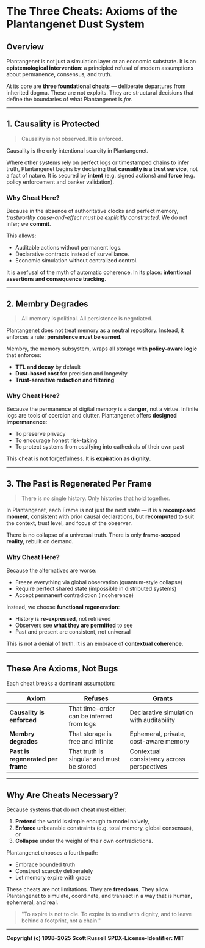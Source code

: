 # The Three Cheats: Axioms of the Plantangenet Dust System

## Overview

Plantangenet is not just a simulation layer or an economic substrate. It is an **epistemological intervention**: a principled refusal of modern assumptions about permanence, consensus, and truth.

At its core are **three foundational cheats** — deliberate departures from inherited dogma. These are not exploits. They are structural decisions that define the boundaries of what Plantangenet is *for*.

---

## 1. Causality is Protected

> Causality is not observed. It is enforced.

Causality is the only intentional scarcity in Plantangenet.

Where other systems rely on perfect logs or timestamped chains to infer truth, Plantangenet begins by declaring that **causality is a trust service**, not a fact of nature. It is secured by **intent** (e.g. signed actions) and **force** (e.g. policy enforcement and banker validation).

### Why Cheat Here?

Because in the absence of authoritative clocks and perfect memory, *trustworthy cause-and-effect must be explicitly constructed*. We do not infer; we **commit**.

This allows:

* Auditable actions without permanent logs.
* Declarative contracts instead of surveillance.
* Economic simulation without centralized control.

It is a refusal of the myth of automatic coherence. In its place: **intentional assertions and consequence tracking**.

---

## 2. Membry Degrades

> All memory is political. All persistence is negotiated.

Plantangenet does not treat memory as a neutral repository. Instead, it enforces a rule: **persistence must be earned**.

Membry, the memory subsystem, wraps all storage with **policy-aware logic** that enforces:

* **TTL and decay** by default
* **Dust-based cost** for precision and longevity
* **Trust-sensitive redaction and filtering**

### Why Cheat Here?

Because the permanence of digital memory is a **danger**, not a virtue. Infinite logs are tools of coercion and clutter. Plantangenet offers **designed impermanence**:

* To preserve privacy
* To encourage honest risk-taking
* To protect systems from ossifying into cathedrals of their own past

This cheat is not forgetfulness. It is **expiration as dignity**.

---

## 3. The Past is Regenerated Per Frame

> There is no single history. Only histories that hold together.

In Plantangenet, each Frame is not just the next state — it is a **recomposed moment**, consistent with prior causal declarations, but **recomputed** to suit the context, trust level, and focus of the observer.

There is no collapse of a universal truth. There is only **frame-scoped reality**, rebuilt on demand.

### Why Cheat Here?

Because the alternatives are worse:

* Freeze everything via global observation (quantum-style collapse)
* Require perfect shared state (impossible in distributed systems)
* Accept permanent contradiction (incoherence)

Instead, we choose **functional regeneration**:

* History is **re-expressed**, not retrieved
* Observers see **what they are permitted** to see
* Past and present are consistent, not universal

This is not a denial of truth. It is an embrace of **contextual coherence**.

---

## These Are Axioms, Not Bugs

Each cheat breaks a dominant assumption:

| Axiom                             | Refuses                                   | Grants                                     |
| --------------------------------- | ----------------------------------------- | ------------------------------------------ |
| **Causality is enforced**         | That time-order can be inferred from logs | Declarative simulation with auditability   |
| **Membry degrades**               | That storage is free and infinite         | Ephemeral, private, cost-aware memory      |
| **Past is regenerated per frame** | That truth is singular and must be stored | Contextual consistency across perspectives |

---

## Why Are Cheats Necessary?

Because systems that do not cheat must either:

1. **Pretend** the world is simple enough to model naively,
2. **Enforce** unbearable constraints (e.g. total memory, global consensus), or
3. **Collapse** under the weight of their own contradictions.

Plantangenet chooses a fourth path:

* Embrace bounded truth
* Construct scarcity deliberately
* Let memory expire with grace

These cheats are not limitations. They are **freedoms**. They allow Plantangenet to simulate, coordinate, and transact in a way that is human, ephemeral, and real.

> "To expire is not to die. To expire is to end with dignity, and to leave behind a footprint, not a chain."

---

**Copyright (c) 1998–2025 Scott Russell**
**SPDX-License-Identifier: MIT**
